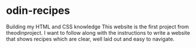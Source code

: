 # odin-recipes
Building my HTML and CSS knowledge
This website is the first project from theodinproject. I want to follow along with the instructions to write a website that shows recipes which are clear, well laid out and easy to navigate.

